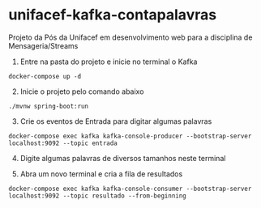# unifacef-kafka-contapalavras
Projeto da Pós da Unifacef em desenvolvimento web para a disciplina de Mensageria/Streams


1. Entre na pasta do projeto e inicie no terminal o Kafka
```
docker-compose up -d
```

2. Inicie o projeto pelo comando abaixo
```
./mvnw spring-boot:run
```

3. Crie os eventos de Entrada para digitar algumas palavras
```
docker-compose exec kafka kafka-console-producer --bootstrap-server localhost:9092 --topic entrada
```

4. Digite algumas palavras de diversos tamanhos neste terminal
 
5. Abra um novo terminal e cria a fila de resultados
 
```
docker-compose exec kafka kafka-console-consumer --bootstrap-server localhost:9092 --topic resultado --from-beginning
```